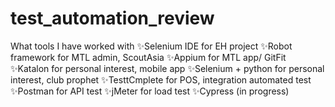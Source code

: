 # test_automation_review

What tools I have worked with
✨Selenium IDE for EH project
✨Robot framework for MTL admin, ScoutAsia 
✨Appium for MTL app/ GitFit
✨Katalon for personal interest, mobile app
✨Selenium + python for personal interest, club prophet
✨TesttCmplete for POS, integration automated test
✨Postman for API test
✨jMeter for load test
✨Cypress (in progress)
